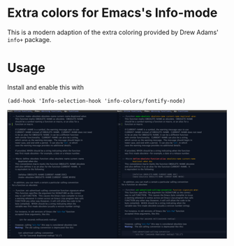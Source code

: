 # Extra colors for Emacs's Info-mode

This is a modern adaption of the extra coloring provided by Drew Adams' `info+` package.

# Usage

Install and enable this with

```emacs-lisp
(add-hook 'Info-selection-hook 'info-colors/fontify-node)
```

![Differences](differences.png)
